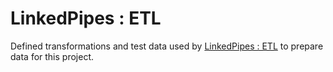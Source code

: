 # LinkedPipes : ETL
Defined transformations and test data used by
[LinkedPipes : ETL](https://github.com/linkedpipes/etl)
to prepare data for this project.